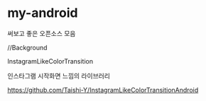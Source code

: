 # my-android
써보고 좋은 오픈소스 모음


//Background

InstagramLikeColorTransition

인스타그램 시작화면 느낌의 라이브러리

https://github.com/Taishi-Y/InstagramLikeColorTransitionAndroid
